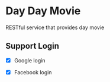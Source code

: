 # Day Day Movie

RESTful service that provides day movie 

## Support Login

- [x] Google login

- [x] Facebook login
